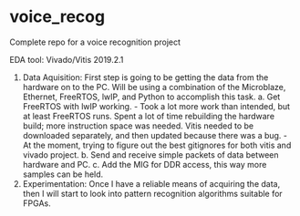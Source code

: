 # voice_recog
Complete repo for a voice recognition project

EDA tool: Vivado/Vitis 2019.2.1

1. Data Aquisition: First step is going to be getting the data from the hardware on to the PC. Will be using a combination of the Microblaze, Ethernet, FreeRTOS, lwIP, and Python to accomplish this task.
    a. Get FreeRTOS with lwIP working. 
        - Took a lot more work than intended, but at least FreeRTOS runs. Spent a lot of time rebuilding the hardware build; more instruction space was needed. Vitis needed to be downloaded separately, and then updated because there was a bug.
        - At the moment, trying to figure out the best gitignores for both vitis and vivado project.
    b. Send and receive simple packets of data between hardware and PC.
    c. Add the MIG for DDR access, this way more samples can be held.
2. Experimentation: Once I have a reliable means of acquiring the data, then I will start to look into pattern recognition algorithms suitable for FPGAs.